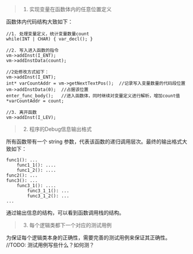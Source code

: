 
> 1. 实现变量在函数体内的任意位置定义

函数体内代码结构大致如下：
```
//1. 处理变量定义，统计变量数量count
while(INT | CHAR) { var_decl(); }

//2. 写入进入函数的指令
vm->addInst(I_ENT);
vm->addInstData(count);

//2处修改方式如下：
vm->addInst(I_ENT);
int* varCountAddr = vm->getNextTextPos();  //记录写入变量数量的代码段位置
vm->addInstData(0);  //占据该位置
enter_func_body();   //进入函数体，同时继续对变量定义进行解析，增加count值
*varCountAddr = count;

//3. 离开函数
vm->addInst(I_LEV);
```

> 2. 程序的Debug信息输出格式

所有函数带有一个 string 参数，代表该函数的递归调用层次。最终的输出格式大致如下：

```
func1(): ...
    func1_1(): ....
    func1_2(): ....
func2(): ...
func3(): ...
    func3_1(): ....
        func3_1_1(): ...
        func3_1_2(): ...
...
```

通过输出信息的结构，可以看到函数调用栈的结构。

> 3. 每个逻辑类都下一个对应的测试用例

为保证每个逻辑类本身的正确性，需要完善的测试用例来保证其正确性。
//TODO: 测试用例写些什么？如何测？
